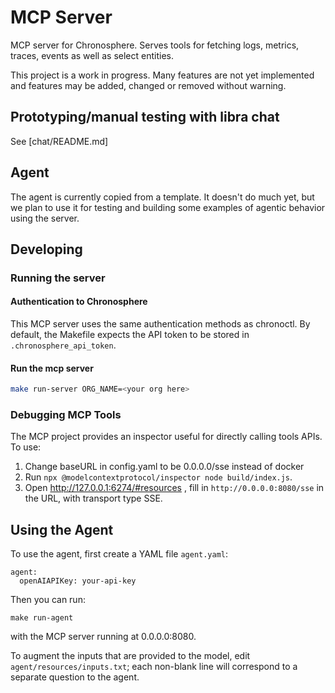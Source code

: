# MCP Server
MCP server for Chronosphere. Serves tools for fetching logs, metrics, traces, events as well as select entities.

This project is a work in progress. Many features are not yet implemented and features may be added, changed or removed without warning.

## Prototyping/manual testing with libra chat
See [chat/README.md]

## Agent
The agent is currently copied from a template. It doesn't do much yet, but we plan to use it for testing and building some examples of agentic behavior using the server.

## Developing
### Running the server
#### Authentication to Chronosphere

This MCP server uses the same authentication methods as chronoctl. By default, the Makefile expects the API token to be stored in `.chronosphere_api_token`.


#### Run the mcp server
```sh
make run-server ORG_NAME=<your org here>
```

### Debugging MCP Tools

The MCP project provides an inspector useful for directly calling tools APIs. To use:

1. Change baseURL in config.yaml to be 0.0.0.0/sse instead of docker
1. Run `npx @modelcontextprotocol/inspector node build/index.js`.
1. Open http://127.0.0.1:6274/#resources , fill in `http://0.0.0.0:8080/sse` in the URL, with transport type SSE.

## Using the Agent
To use the agent, first create a YAML file `agent.yaml`:

```
agent:
  openAIAPIKey: your-api-key
```

Then you can run:

```
make run-agent
```

with the MCP server running at 0.0.0.0:8080.

To augment the inputs that are provided to the model, edit `agent/resources/inputs.txt`; each non-blank line will correspond to a separate question to the agent.
